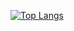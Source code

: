 [![Top Langs](https://github-readme-stats.vercel.app/api/top-langs/?Heeeesung=anuraghazra&layout=compact)](https://github.com/anuraghazra/github-readme-stats)
